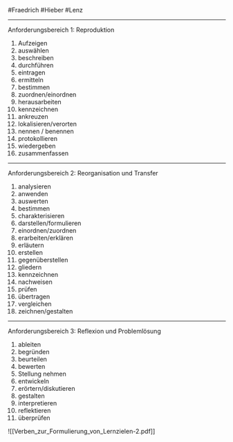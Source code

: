 #Fraedrich #Hieber #Lenz 

---
Anforderungsbereich 1: Reproduktion

01. Aufzeigen
02. auswählen
03. beschreiben
04. durchführen
05. eintragen
06. ermitteln
07. bestimmen
08. zuordnen/einordnen
09. herausarbeiten
10. kennzeichnen
11. ankreuzen
12. lokalisieren/verorten
13. nennen / benennen
14. protokollieren
15. wiedergeben
16. zusammenfassen

---
Anforderungsbereich 2: Reorganisation und Transfer

01. analysieren
02. anwenden
03. auswerten
04. bestimmen
05. charakterisieren
06. darstellen/formulieren
07. einordnen/zuordnen
08. erarbeiten/erklären
09. erläutern
10. erstellen
11. gegenüberstellen
12. gliedern
13. kennzeichnen
14. nachweisen
15. prüfen
16. übertragen
17. vergleichen
18. zeichnen/gestalten

---
Anforderungsbereich 3: Reflexion und Problemlösung

01. ableiten
02. begründen
03. beurteilen
04. bewerten
05. Stellung nehmen
06. entwickeln
07. erörtern/diskutieren
08. gestalten
09. interpretieren
10. reflektieren
11. überprüfen

![[Verben_zur_Formulierung_von_Lernzielen-2.pdf]]